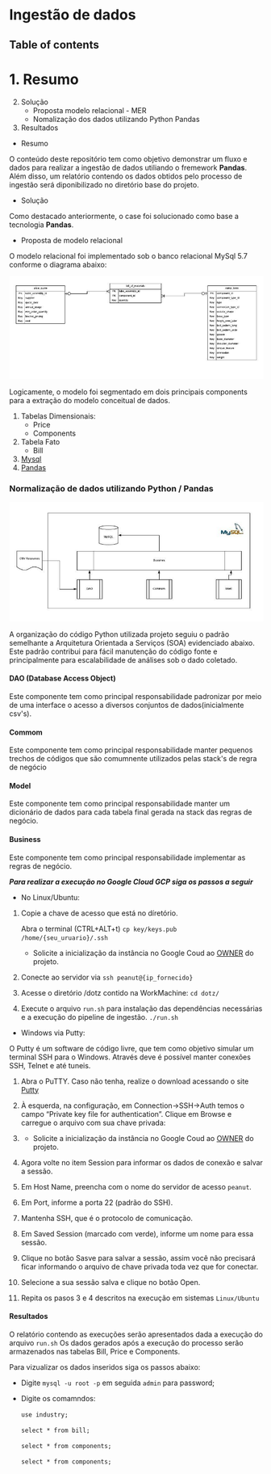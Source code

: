 # Ingestão de dados 

## Table of contents

# 1. Resumo
2. Solução
    - Proposta modelo relacional - MER
    - Nomalização dos dados utilizando Python Pandas
3. Resultados

* Resumo

O conteúdo deste repositório tem como objetivo demonstrar um fluxo e dados para realizar a ingestão de dados utiliando o fremework **Pandas**. Além disso, um relatório contendo os dados obtidos pelo processo
de ingestão será diponibilizado no diretório base do projeto.

* Solução

Como destacado anteriormente, o case foi solucionado como base a tecnologia **Pandas**.

* Proposta de modelo relacional

O modelo relacional foi implementado sob o banco relacional MySql 5.7 conforme o diagrama abaixo:

![MER](model/mer.jpeg?raw=true "Title") 

Logicamente, o modelo foi segmentado em dois principais components para a extração do modelo conceitual de dados.

1. Tabelas Dimensionais:
    - Price
    - Components
2. Tabela Fato
    - Bill
3. [Mysql](https://www.mysql.com/) 
4. [Pandas](https://pandas.pydata.org/)

### Normalização de dados utilizando Python / Pandas

![DATA](normalization.jpeg?raw=true)

A organização do código Python utilizada projeto seguiu o padrão semelhante a Arquitetura Orientada a Serviços (SOA) evidenciado abaixo. Este padrão contribui para fácil manutenção do código fonte e principalmente para escalabilidade de análises sob o dado coletado.

#### DAO (Database Access Object)
Este componente tem como principal responsabilidade padronizar por meio de uma interface o acesso a diversos conjuntos de dados(inicialmente csv's).

#### Commom
Este componente tem como principal responsabilidade manter pequenos trechos de códigos que são comumnente utilizados pelas stack's de regra de negócio

#### Model
Este componente tem como principal responsabilidade manter um dicionário de dados para cada tabela final gerada na stack das regras de negócio.

#### Business
Este componente tem como principal responsabilidade implementar as regras de negócio.


***Para realizar a execução no Google Cloud GCP siga os passos a seguir*** 
 
- No Linux/Ubuntu:

1. Copie a chave de acesso que está no díretório.

     Abra o terminal (CTRL+ALT+t)
    `cp key/keys.pub /home/{seu_uruario}/.ssh`
    - Solicite a inicialização da instância no Google Coud ao [OWNER](https://github.com/eguidos) do projeto.

2. Conecte ao servidor via `ssh peanut@{ip_fornecido}`

3. Acesse o diretório /dotz contido na WorkMachine:
    `cd dotz/`
4. Execute o arquivo `run.sh` para instalação das dependências necessárias e a execução do pipeline de ingestão.
    `./run.sh`
    
- Windows via Putty:

O Putty é um software de código livre, que tem como objetivo simular um terminal SSH para o Windows. Através deve é possível manter conexões SSH, Telnet e até tuneis.
1. Abra o PuTTY. Caso não tenha, realize o download acessando o site [Putty](htts://putty.org)

2. À esquerda, na configuração, em Connection->SSH->Auth temos o campo “Private key file for authentication”. Clique em Browse e carregue o arquivo com sua chave privada:

3. - Solicite a inicialização da instância no Google Coud ao [OWNER](https://github.com/eguidos) do projeto.

4. Agora volte no item Session para informar os dados de conexão e salvar a sessão.

5. Em Host Name, preencha com o nome do servidor de acesso `peanut`.

6. Em Port, informe a porta 22 (padrão do SSH).

7. Mantenha SSH, que é o protocolo de comunicação.

8. Em Saved Session (marcado com verde), informe um nome para essa sessão.

9. Clique no botão Sasve para salvar a sessão, assim você não precisará ficar informando o arquivo de chave privada toda vez que for conectar.

10. Selecione a sua sessão salva e clique no botão Open.

11. Repita os pasos 3 e 4 descritos na execução em sistemas `Linux/Ubuntu`

#### Resultados
    
O relatório contendo as execuções serão apresentados dada a execução do arquivo `run.sh`
Os dados gerados após a execução do processo serão armazenados nas tabelas Bill, Price e Components.

Para vizualizar os dados inseridos siga os passos abaixo:

- Digite `mysql -u root -p` em seguida `admin` para password;

- Digite os comamndos:

    `use industry;` 
    
    `select * from bill;`
    
    `select * from components;`
    
    `select * from components;`

